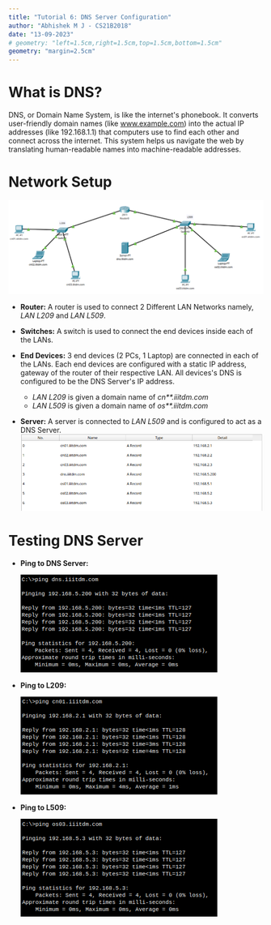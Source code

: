 ```yaml
---
title: "Tutorial 6: DNS Server Configuration"
author: "Abhishek M J - CS21B2018"
date: "13-09-2023"
# geometry: "left=1.5cm,right=1.5cm,top=1.5cm,bottom=1.5cm"
geometry: "margin=2.5cm"
---
```


# What is DNS?

DNS, or Domain Name System, is like the internet's phonebook. It converts user-friendly domain names (like www.example.com) into the actual IP addresses (like 192.168.1.1) that computers use to find each other and connect across the internet. This system helps us navigate the web by translating human-readable names into machine-readable addresses.

# Network Setup

![Network Setup](img/network.png)

- **Router:** A router is used to connect 2 Different LAN Networks namely, *LAN L209* and *LAN L509*.

- **Switches:** A switch is used to connect the end devices inside each of the LANs.

- **End Devices:** 3 end devices (2 PCs, 1 Laptop) are connected in each of the LANs. Each end devices are configured with a static IP address, gateway of the router of their respective LAN. All devices's DNS is configured to be the DNS Server's IP address.
  - *LAN L209* is given a domain name of *cn\*\*.iiitdm.com*
  - *LAN L509* is given a domain name of *os\*\*.iiitdm.com*

- **Server:** A server is connected to *LAN L509* and is configured to act as a DNS Server.
  ![DNS Server](img/dns.png)


# Testing DNS Server

- **Ping to DNS Server:**
  
  ![](img/ping-dns.png)

- **Ping to L209:**
  
  ![](img/ping-cn.png)

- **Ping to L509:**
  
  ![](img/ping-os.png)
